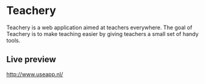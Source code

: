 Teachery
========
Teachery is a web application aimed at teachers everywhere. The goal of Teachery is to make teaching easier
by giving teachers a small set of handy tools.

Live preview
-----------
http://www.useapp.nl/


